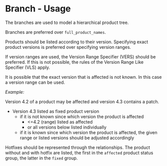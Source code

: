 # Branch - Usage

The branches are used to model a hierarchical product tree.

Branches are preferred over `full_product_names`.

Products should be listed according to their version.
Specifying exact product versions is preferred over specifying version ranges.

If version ranges are used, the Version Range Specifier (VERS) should be preferred.
If this is not possible, the rules of the Version Range Like Specifier (VLS) apply.

It is possible that the exact version that is affected is not known. In this case a version range can be used.

*Example:*

Version 4.2 of a product may be affected and version 4.3 contains a patch.

- Version 4.3 listed as fixed product version
  - if it is not known since which version the product is affected
    - <=4.2 (range) listed as affected
    - or all versions below listed individually
  - if it is known since which version the product is affected, the given range or listed versions should be adjusted accordingly

Hotfixes should be represented through the relationships. The product without and with hotfix are listed, the first in the `affected` product status group, the latter in the `fixed` group.
